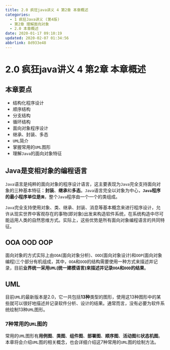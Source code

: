 ```yaml
---
title: 2.0 疯狂java讲义 4 第2章 本章概述
categories: 
  - 1 疯狂Java讲义 (第4版)
  - 第2章 理解面向对象
  - 2.0 本章概述
date: 2020-01-17 09:10:19
updated: 2020-02-07 01:34:56
abbrlink: 8d933e48
---
```

# 2.0 疯狂java讲义 4 第2章 本章概述
## 本章要点
- 结构化程序设计
- 顺序结构
- 分支结构
- 循环结构
- 面向对象程序设计
- 继承、封装、多态
- `UML`简介
- 掌握常用的`UML`图形
- 理解`Java`的面向对象特征

## Java是变相对象的编程语言
`Java`语言是纯粹的面向对象的程序设计语言，这主要表现为`Java`完全支持面向对象的三种基本特征：**封装**、**继承**和**多态**。`Java`语言完全以对象为中心，**`Java`程序的最小程序单位是`类`**，整个`Java`程序由一个一个的类组成。

`Java`完全支持使用对象、类、继承、封装、消息等基本概念来进行程序设计，允许从现实世界中客观存在的事物(即对象)出发来构造软件系统，在系统构造中尽可能运用人类的自然思维方式。实际上，这些优势是所有面向对象编程语言的共同特征。
## OOA OOD OOP
面向对象的方式实际上由`OOA`(面向对象分析)、`OOD`(面向对象设计)和`OOP`(面向对象编程)三个部分有机组成，其中，`OOA`和`OOD`的结构需要使用一种方式来描述并记录，目前**业界统一采用`UML`(统一建模语言)来描述并记录`OOA`和`OOD`的结果**。
## UML
目前`UML`的最新版本是2.0，它一共包括**13种**类型的图形，使用这13种图形中的某些就可以很好地描述并记录软件分析、设计的结果。通常而言，没有必要为软件系统绘制13种`UML`图形。
### 7种常用的`UML`图的
常用的`UML`图形有**用例图**、**类图**、**组件图**、**部署图**、**顺序图**、**活动图**和**状态机图**。本章将会介绍`UML`图的相关概念，也会详细介绍这7种常用的`UML`图的绘制方法。
